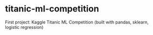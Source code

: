 # titanic-ml-competition
First project: Kaggle Titanic ML Competition (built with pandas, sklearn, logistic regression)
